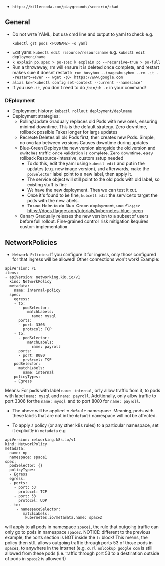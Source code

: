 
- `https://killercoda.com/playgrounds/scenario/ckad`

## General
- Do not write YAML, but use cmd line and output to yaml to check e.g.
  ```
  kubectl get pods <PODNAME> -o yaml
  ```
- Edit yaml: `kubectl edit resource/resourcename` e.g. `kubectl edit deployment/name`
- `k explain po.spec > po-spec
k explain po --recursive=true > po-full`
- Run a throwaway, rm will ensure it is deleted once complete, and restart makes sure it doesnt restart `k run busybox --image=busybox --rm -it --restart=Never -- wget -qO- https://www.google.com`
- `alias kn='kubectl config set-context --current --namespace'`
- If you use `-it`, you don't need to do `/bin/sh -c` in your command!
### DEployment
- Deployment history: `kubectl rollout deployment/deplname`
- Deployment strategies:
  - RollingUpdate	Gradually replaces old Pods with new ones, ensuring minimal downtime. This is the default   strategy.	Zero downtime, rollback possible	Takes longer for large updates
  - Recreate	Deletes all old Pods first, then creates new Pods.	Simple, no overlap between versions	Causes downtime during updates
  - Blue-Green	Deploys the new version alongside the old version and switches traffic once validation is complete.	Zero downtime, easy rollback	Resource-intensive, custom setup needed
    - To do this, edit the yaml using `kubectl edit` and put in the updates (e.g. new image version), and afterwards, make the `podSelector` label point to a new label, then apply it.
    - The service object will still point to the old pods with old label, so existing stuff is fine
    - We have the new deployment. Then we can test it out.
    - Once it's found to be fine, `kubcetl edit` the service to target the pods with the new labels.
    - To use Helm to do Blue-Green deployment, use `flagger` https://docs.flagger.app/tutorials/kubernetes-blue-green
  - Canary	Gradually releases the new version to a subset of users before full rollout.	Fine-grained control, risk mitigation	Requires custom implementation

## NetworkPolicies
- `Network Policies`: If you configure it for ingress, only those configured for that ingress will be allowed! Other connections won't work!
Example:

```
apiVersion: v1
items:
- apiVersion: networking.k8s.io/v1
  kind: NetworkPolicy
  metadata:
    name: internal-policy
  spec:
    egress:
    - to:
      - podSelector:
          matchLabels:
            name: mysql
      ports:
      - port: 3306
        protocol: TCP
    - to:
      - podSelector:
          matchLabels:
            name: payroll
      ports:
      - port: 8080
        protocol: TCP
    podSelector:
      matchLabels:
        name: internal
    policyTypes:
    - Egress
```
Means: For pods with label `name: internal`, only allow traffic from it, to pods with label `name: mysql` and `name: payroll`. Additionally, only allow traffic to port 3306 for the `name: mysql`, and to port 8080 for `name: payroll`.

- The above will be applied to `default` namespace. Meaning, pods with these labels that are not in the `default` namespace will not be affected.

- To apply a policy (or any other k8s rules) to a particular namespace, set it explicitly in `metadata` e.g.
```
apiVersion: networking.k8s.io/v1
kind: NetworkPolicy
metadata:
  name: np
  namespace: space1
spec:
  podSelector: {}
  policyTypes:
  - Egress
  egress:
  - ports:
    - port: 53
      protocol: TCP
    - port: 53
      protocol: UDP
  - to:
     - namespaceSelector:
        matchLabels:
         kubernetes.io/metadata.name: space2
```
will apply to all pods in namespace `space1`, the rule that outgoing traffic can only go to pods in namespace `space2`. 
NOTICE: different to the previous example, the ports section is NOT inside the `to` block! This means, the policy then still, allows outgoing traffic through ports 53 of those pods in `space1`, to anywhere in the internet (e.g. `curl nslookup google.com` is still allowed from these pods (i.e. traffic through port 53 to a destination outside of pods in `space2` is allowed!))
